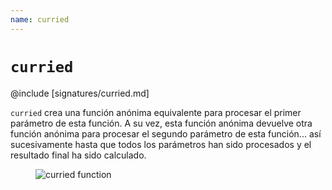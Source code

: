 ```yaml
---
name: curried
---
```


# `curried`

@include [signatures/curried.md]

`curried` crea una función anónima equivalente para procesar el primer parámetro de esta función.
A su vez, esta función anónima devuelve otra función anónima para procesar el segundo parámetro de esta función... así sucesivamente hasta que todos los parámetros han sido procesados y el resultado final ha sido calculado.

<figure class="diagram">
  <img src="../images/curried.svg" alt="curried function">
  <!-- <figcaption class="diagram-desc"></figcaption> -->
</figure>
